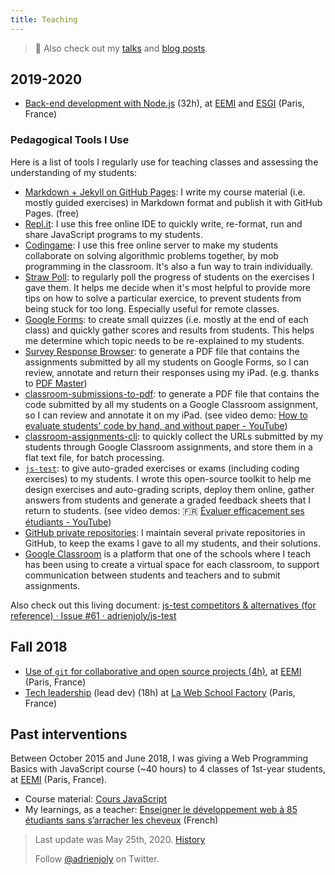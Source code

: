 ```yaml
---
title: Teaching
---
```


> 📌 Also check out my [talks](/talks) and [blog posts](/posts).

## 2019-2020

- [Back-end development with Node.js](https://adrienjoly.com/cours-nodejs/) (32h), at [EEMI](http://www.eemi.com/) and [ESGI](https://www.esgi.fr) (Paris, France)

### Pedagogical Tools I Use

Here is a list of tools I regularly use for teaching classes and assessing the understanding of my students:

- [Markdown + Jekyll on GitHub Pages](https://pages.github.com/): I write my course material (i.e. mostly guided exercises) in Markdown format and publish it with GitHub Pages. (free)
- [Repl.it](https://repl.it/): I use this free online IDE to quickly write, re-format, run and share JavaScript programs to my students.
- [Codingame](https://www.codingame.com/): I use this free online server to make my students collaborate on solving algorithmic problems together, by mob programming in the classroom. It's also a fun way to train individually.
- [Straw Poll](https://www.strawpoll.me/): to regularly poll the progress of students on the exercises I gave them. It helps me decide when it's most helpful to provide more tips on how to solve a particular exercice, to prevent students from being stuck for too long. Especially useful for remote classes.
- [Google Forms](https://www.google.com/forms/about): to create small quizzes (i.e. mostly at the end of each class) and quickly gather scores and results from students. This helps me determine which topic needs to be re-explained to my students.
- [Survey Response Browser](https://survey-response-browser.herokuapp.com/): to generate a PDF file that contains the assignments submitted by all my students on Google Forms, so I can review, annotate and return their responses using my iPad. (e.g. thanks to [PDF Master](http://www.appxy.com/pdf-master/))
- [classroom-submissions-to-pdf](https://github.com/adrienjoly/classroom-submissions-to-pdf): to generate a PDF file that contains the code submitted by all my students on a Google Classroom assignment, so I can review and annotate it on my iPad. (see video demo: [How to evaluate students' code by hand, and without paper - YouTube](https://www.youtube.com/watch?v=L7NQNe72Jec))
- [classroom-assignments-cli](https://github.com/adrienjoly/classroom-assignments-cli): to quickly collect the URLs submitted by my students through Google Classroom assignments, and store them in a flat text file, for batch processing.
- [`js-test`](https://github.com/adrienjoly/js-test): to give auto-graded exercises or exams (including coding exercises) to my students. I wrote this open-source toolkit to help me design exercises and auto-grading scripts, deploy them online, gather answers from students and generate a graded feedback sheets that I return to students. (see video demos: 🇫🇷 [Évaluer efficacement ses étudiants - YouTube](https://www.youtube.com/playlist?list=PLmzn1C-VN6G7DsJb9wn29Pv2XkrF8aI6Q))
- [GitHub private repositories](https://help.github.com/en/github/getting-started-with-github/githubs-products#github-free): I maintain several private repositories in GitHub, to keep the exams I gave to all my students, and their solutions.
- [Google Classroom](https://edu.google.com/products/classroom) is a platform that one of the schools where I teach has been using to create a virtual space for each classroom, to support communication between students and teachers and to submit assignments.

<!-- also see "Outils d'aide à la pédagogie" (https://docs.google.com/document/d/1wCHfLN3aKLLqeNd105DTaKGCavD1qlX1vgERVwM6Gt4/edit?usp=sharing) -->

Also check out this living document: [js-test competitors & alternatives (for reference) · Issue #61 · adrienjoly/js-test](https://github.com/adrienjoly/js-test/issues/61)

## Fall 2018

- [Use of `git` for collaborative and open source projects (4h)](https://adrienjoly.com/cours-git/), at [EEMI](http://www.eemi.com/) (Paris, France)
- [Tech leadership](https://adrienjoly.com/cours-lead-dev/) (lead dev) (18h) at [La Web School Factory](https://www.webschoolfactory.fr/) (Paris, France)

## Past interventions

Between October 2015 and June 2018, I was giving a Web Programming Basics with JavaScript course (~40 hours) to 4 classes of 1st-year students, at [EEMI](http://www.eemi.com/) (Paris, France).

- Course material: [Cours JavaScript](https://adrienjoly.com/cours-javascript/)
- My learnings, as a teacher: [Enseigner le développement web à 85 étudiants sans s’arracher les cheveux](https://medium.com/scribe/enseigner-le-d%C3%A9veloppement-web-%C3%A0-85-%C3%A9tudiants-sans-sarracher-les-cheveux-%EF%B8%8F-e518274f7063) (French)

> Last update was May 25th, 2020. [History](https://github.com/adrienjoly/adrienjoly.github.com/commits/master/teaching)
>
> Follow [@adrienjoly](https://twitter.com/adrienjoly) on Twitter.
